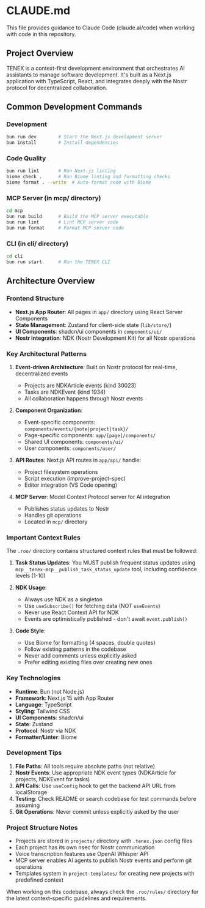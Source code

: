 # CLAUDE.md

This file provides guidance to Claude Code (claude.ai/code) when working with code in this repository.

## Project Overview

TENEX is a context-first development environment that orchestrates AI assistants to manage software development. It's built as a Next.js application with TypeScript, React, and integrates deeply with the Nostr protocol for decentralized collaboration.

## Common Development Commands

### Development
```bash
bun run dev        # Start the Next.js development server
bun install        # Install dependencies
```

### Code Quality
```bash
bun run lint       # Run Next.js linting
biome check .      # Run Biome linting and formatting checks
biome format . --write  # Auto-format code with Biome
```

### MCP Server (in mcp/ directory)
```bash
cd mcp
bun run build      # Build the MCP server executable
bun run lint       # Lint MCP server code
bun run format     # Format MCP server code
```

### CLI (in cli/ directory)
```bash
cd cli
bun run start      # Run the TENEX CLI
```

## Architecture Overview

### Frontend Structure
- **Next.js App Router**: All pages in `app/` directory using React Server Components
- **State Management**: Zustand for client-side state (`lib/store/`)
- **UI Components**: shadcn/ui components in `components/ui/`
- **Nostr Integration**: NDK (Nostr Development Kit) for all Nostr operations

### Key Architectural Patterns

1. **Event-driven Architecture**: Built on Nostr protocol for real-time, decentralized events
   - Projects are NDKArticle events (kind 30023)
   - Tasks are NDKEvent (kind 1934)
   - All collaboration happens through Nostr events

2. **Component Organization**:
   - Event-specific components: `components/events/{note|project|task}/`
   - Page-specific components: `app/[page]/components/`
   - Shared UI components: `components/ui/`
   - User components: `components/user/`

3. **API Routes**: Next.js API routes in `app/api/` handle:
   - Project filesystem operations
   - Script execution (improve-project-spec)
   - Editor integration (VS Code opening)

4. **MCP Server**: Model Context Protocol server for AI integration
   - Publishes status updates to Nostr
   - Handles git operations
   - Located in `mcp/` directory

### Important Context Rules

The `.roo/` directory contains structured context rules that must be followed:

1. **Task Status Updates**: You MUST publish frequent status updates using `mcp__tenex-mcp__publish_task_status_update` tool, including confidence levels (1-10)

2. **NDK Usage**: 
   - Always use NDK as a singleton
   - Use `useSubscribe()` for fetching data (NOT `useEvents`)
   - Never use React Context API for NDK
   - Events are optimistically published - don't await `event.publish()`

3. **Code Style**:
   - Use Biome for formatting (4 spaces, double quotes)
   - Follow existing patterns in the codebase
   - Never add comments unless explicitly asked
   - Prefer editing existing files over creating new ones

### Key Technologies

- **Runtime**: Bun (not Node.js)
- **Framework**: Next.js 15 with App Router
- **Language**: TypeScript
- **Styling**: Tailwind CSS
- **UI Components**: shadcn/ui
- **State**: Zustand
- **Protocol**: Nostr via NDK
- **Formatter/Linter**: Biome

### Development Tips

1. **File Paths**: All tools require absolute paths (not relative)
2. **Nostr Events**: Use appropriate NDK event types (NDKArticle for projects, NDKEvent for tasks)
3. **API Calls**: Use `useConfig` hook to get the backend API URL from localStorage
4. **Testing**: Check README or search codebase for test commands before assuming
5. **Git Operations**: Never commit unless explicitly asked by the user

### Project Structure Notes

- Projects are stored in `projects/` directory with `.tenex.json` config files
- Each project has its own nsec for Nostr communication
- Voice transcription features use OpenAI Whisper API
- MCP server enables AI agents to publish Nostr events and perform git operations
- Templates system in `project-templates/` for creating new projects with predefined context

When working on this codebase, always check the `.roo/rules/` directory for the latest context-specific guidelines and requirements.